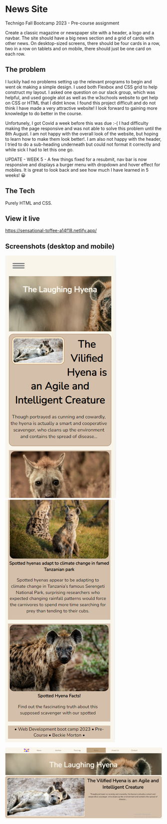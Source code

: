# News Site

Technigo Fall Bootcamp 2023 - Pre-course assignment

Create a classic magazine or newspaper site with a header, a logo and a navbar. The site should have a big news section and a grid of cards with other news. On desktop-sized screens, there should be four cards in a row, two in a row on tablets and on mobile, there should just be one card on each row.

## The problem

I luckily had no problems setting up the relevant programs to begin and went ok making a simple design. I used both Flexbox and CSS grid to help construct my layout. I asked one question on our slack group, which was helpful, and used google alot as well as the w3schools website to get help on CSS or HTML that I didnt know. I found this project difficult and do not think I have made a very attractive website! I look forward to gaining more knowledge to do better in the course.

Unfortunely, I got Covid a week before this was due :-( I had difficulty making the page responsive and was not able to solve this problem until the 8th August. I am not happy with the overall look of the website, but hoping to learn how to make them look better!. I am also not happy with the header, I tried to do a sub-heading underneath but could not format it correctly and while sick I had to let this one go.

UPDATE - WEEK 5 - A few things fixed for a resubmit, nav bar is now responsive and displays a burger menu with dropdown and hover effect for mobiles. It is great to look back and see how much I have learned in 5 weeks! 😀

## The Tech

Purely HTML and CSS.

## View it live

https://sensational-toffee-a14f18.netlify.app/

## Screenshots (desktop and mobile)

![Screenshot of Home page - mobile version](/code/screenshot2.png?raw=true "Screenshot of Home page") ![Screenshot of scroll down - Mobile version](/code/screenshot3.png?raw=true "Screenshot of Home page")

![Screenshot of Home page](/code/screenshot1.png?raw=true "Screenshot of Home page")




